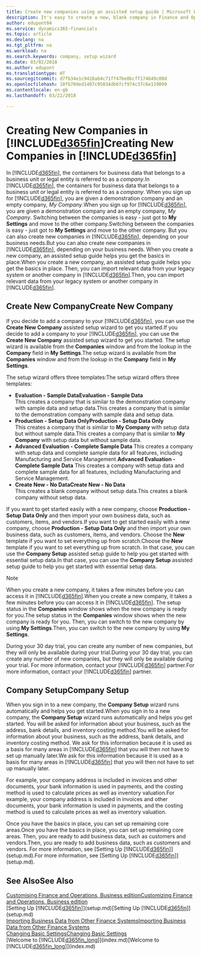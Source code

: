 ```yaml
---
title: Create new companies using an assisted setup guide | Microsoft Docs
description: It's easy to create a new, blank company in Finance and Operations, Business edition. An assisted setup guide helps you through the steps, and you can import your existing business data.
author: edupont04
ms.service: dynamics365-financials
ms.topic: article
ms.devlang: na
ms.tgt_pltfrm: na
ms.workload: na
ms.search.keywords: company, setup wizard
ms.date: 03/02/2018
ms.author: edupont
ms.translationtype: HT
ms.sourcegitcommit: d7fb34e1c9428a64c71ff47be8bcff174649c00d
ms.openlocfilehash: 10fb70ded1407c95034db6fcf974c37c6e119099
ms.contentlocale: en-gb
ms.lasthandoff: 03/22/2018

---
```

# <a name="creating-new-companies-in-included365finincludesd365finmdmd"></a><span data-ttu-id="48c6d-104">Creating New Companies in [!INCLUDE[d365fin](includes/d365fin_md.md)]</span><span class="sxs-lookup"><span data-stu-id="48c6d-104">Creating New Companies in [!INCLUDE[d365fin](includes/d365fin_md.md)]</span></span>
<span data-ttu-id="48c6d-105">In [!INCLUDE[d365fin](includes/d365fin_md.md)], the containers for business data that belongs to a business unit or legal entity is referred to as a *company*.</span><span class="sxs-lookup"><span data-stu-id="48c6d-105">In [!INCLUDE[d365fin](includes/d365fin_md.md)], the containers for business data that belongs to a business unit or legal entity is referred to as a *company*.</span></span> <span data-ttu-id="48c6d-106">When you sign up for [!INCLUDE[d365fin](includes/d365fin_md.md)], you are given a demonstration company and an empty company, *My Company*.</span><span class="sxs-lookup"><span data-stu-id="48c6d-106">When you sign up for [!INCLUDE[d365fin](includes/d365fin_md.md)], you are given a demonstration company and an empty company, *My Company*.</span></span> <span data-ttu-id="48c6d-107">Switching between the companies is easy - just got to **My Settings** and move to the other company.</span><span class="sxs-lookup"><span data-stu-id="48c6d-107">Switching between the companies is easy - just got to **My Settings** and move to the other company.</span></span> <span data-ttu-id="48c6d-108">But you can also create new companies in [!INCLUDE[d365fin](includes/d365fin_md.md)], depending on your business needs.</span><span class="sxs-lookup"><span data-stu-id="48c6d-108">But you can also create new companies in [!INCLUDE[d365fin](includes/d365fin_md.md)], depending on your business needs.</span></span> <span data-ttu-id="48c6d-109">When you create a new company, an assisted setup guide helps you get the basics in place.</span><span class="sxs-lookup"><span data-stu-id="48c6d-109">When you create a new company, an assisted setup guide helps you get the basics in place.</span></span> <span data-ttu-id="48c6d-110">Then, you can import relevant data from your legacy system or another company in [!INCLUDE[d365fin](includes/d365fin_md.md)].</span><span class="sxs-lookup"><span data-stu-id="48c6d-110">Then, you can import relevant data from your legacy system or another company in [!INCLUDE[d365fin](includes/d365fin_md.md)].</span></span>  

## <a name="create-new-company"></a><span data-ttu-id="48c6d-111">Create New Company</span><span class="sxs-lookup"><span data-stu-id="48c6d-111">Create New Company</span></span>
<span data-ttu-id="48c6d-112">If you decide to add a company to your [!INCLUDE[d365fin](includes/d365fin_md.md)], you can use the **Create New Company** assisted setup wizard to get you started.</span><span class="sxs-lookup"><span data-stu-id="48c6d-112">If you decide to add a company to your [!INCLUDE[d365fin](includes/d365fin_md.md)], you can use the **Create New Company** assisted setup wizard to get you started.</span></span> <span data-ttu-id="48c6d-113">The setup wizard is available from the **Companies** window and from the lookup in the **Company** field in **My Settings**.</span><span class="sxs-lookup"><span data-stu-id="48c6d-113">The setup wizard is available from the **Companies** window and from the lookup in the **Company** field in **My Settings**.</span></span>  

<span data-ttu-id="48c6d-114">The setup wizard offers three templates:</span><span class="sxs-lookup"><span data-stu-id="48c6d-114">The setup wizard offers three templates:</span></span>

-   <span data-ttu-id="48c6d-115">**Evaluation - Sample Data**</span><span class="sxs-lookup"><span data-stu-id="48c6d-115">**Evaluation - Sample Data**</span></span>  
    <span data-ttu-id="48c6d-116">This creates a company that is similar to the demonstration company with sample data and setup data.</span><span class="sxs-lookup"><span data-stu-id="48c6d-116">This creates a company that is similar to the demonstration company with sample data and setup data.</span></span>  
-   <span data-ttu-id="48c6d-117">**Production - Setup Data Only**</span><span class="sxs-lookup"><span data-stu-id="48c6d-117">**Production - Setup Data Only**</span></span>  
    <span data-ttu-id="48c6d-118">This creates a company that is similar to **My Company** with setup data but without sample data.</span><span class="sxs-lookup"><span data-stu-id="48c6d-118">This creates a company that is similar to **My Company** with setup data but without sample data.</span></span>
-   <span data-ttu-id="48c6d-119">**Advanced Evaluation - Complete Sample Data** This creates a company with setup data and complete sample data for all features, including Manufacturing and Service Management.</span><span class="sxs-lookup"><span data-stu-id="48c6d-119">**Advanced Evaluation - Complete Sample Data** This creates a company with setup data and complete sample data for all features, including Manufacturing and Service Management.</span></span>
-   <span data-ttu-id="48c6d-120">**Create New - No Data**</span><span class="sxs-lookup"><span data-stu-id="48c6d-120">**Create New - No Data**</span></span>  
    <span data-ttu-id="48c6d-121">This creates a blank company without setup data.</span><span class="sxs-lookup"><span data-stu-id="48c6d-121">This creates a blank company without setup data.</span></span>  

<span data-ttu-id="48c6d-122">If you want to get started easily with a new company, choose **Production - Setup Data Only** and then import your own business data, such as customers, items, and vendors.</span><span class="sxs-lookup"><span data-stu-id="48c6d-122">If you want to get started easily with a new company, choose **Production - Setup Data Only** and then import your own business data, such as customers, items, and vendors.</span></span> <span data-ttu-id="48c6d-123">Choose the **New** template if you want to set everything up from scratch.</span><span class="sxs-lookup"><span data-stu-id="48c6d-123">Choose the **New** template if you want to set everything up from scratch.</span></span> <span data-ttu-id="48c6d-124">In that case, you can use the **Company Setup** assisted setup guide to help you get started with essential setup data.</span><span class="sxs-lookup"><span data-stu-id="48c6d-124">In that case, you can use the **Company Setup** assisted setup guide to help you get started with essential setup data.</span></span>  

> [!NOTE]  
>   <span data-ttu-id="48c6d-125">When you create a new company, it takes a few minutes before you can access it in [!INCLUDE[d365fin](includes/d365fin_md.md)].</span><span class="sxs-lookup"><span data-stu-id="48c6d-125">When you create a new company, it takes a few minutes before you can access it in [!INCLUDE[d365fin](includes/d365fin_md.md)].</span></span> <span data-ttu-id="48c6d-126">The setup status in the **Companies** window shows when the new company is ready for you.</span><span class="sxs-lookup"><span data-stu-id="48c6d-126">The setup status in the **Companies** window shows when the new company is ready for you.</span></span> <span data-ttu-id="48c6d-127">Then, you can switch to the new company by using **My Settings**.</span><span class="sxs-lookup"><span data-stu-id="48c6d-127">Then, you can switch to the new company by using **My Settings**.</span></span>  

<span data-ttu-id="48c6d-128">During your 30 day trial, you can create any number of new companies, but they will only be available during your trial.</span><span class="sxs-lookup"><span data-stu-id="48c6d-128">During your 30 day trial, you can create any number of new companies, but they will only be available during your trial.</span></span> <span data-ttu-id="48c6d-129">For more information, contact your [!INCLUDE[d365fin](includes/d365fin_md.md)] partner.</span><span class="sxs-lookup"><span data-stu-id="48c6d-129">For more information, contact your [!INCLUDE[d365fin](includes/d365fin_md.md)] partner.</span></span>  

## <a name="company-setup"></a><span data-ttu-id="48c6d-130">Company Setup</span><span class="sxs-lookup"><span data-stu-id="48c6d-130">Company Setup</span></span>
<span data-ttu-id="48c6d-131">When you sign in to a new company, the **Company Setup** wizard runs automatically and helps you get started.</span><span class="sxs-lookup"><span data-stu-id="48c6d-131">When you sign in to a new company, the **Company Setup** wizard runs automatically and helps you get started.</span></span> <span data-ttu-id="48c6d-132">You will be asked for information about your business, such as the address, bank details, and inventory costing method.</span><span class="sxs-lookup"><span data-stu-id="48c6d-132">You will be asked for information about your business, such as the address, bank details, and inventory costing method.</span></span> <span data-ttu-id="48c6d-133">We ask for this information because it is used as a basis for many areas in [!INCLUDE[d365fin](includes/d365fin_md.md)] that you will then not have to set up manually later.</span><span class="sxs-lookup"><span data-stu-id="48c6d-133">We ask for this information because it is used as a basis for many areas in [!INCLUDE[d365fin](includes/d365fin_md.md)] that you will then not have to set up manually later.</span></span>  

<span data-ttu-id="48c6d-134">For example, your company address is included in invoices and other documents, your bank information is used in payments, and the costing method is used to calculate prices as well as inventory valuation.</span><span class="sxs-lookup"><span data-stu-id="48c6d-134">For example, your company address is included in invoices and other documents, your bank information is used in payments, and the costing method is used to calculate prices as well as inventory valuation.</span></span>  

<span data-ttu-id="48c6d-135">Once you have the basics in place, you can set up remaining core areas.</span><span class="sxs-lookup"><span data-stu-id="48c6d-135">Once you have the basics in place, you can set up remaining core areas.</span></span> <span data-ttu-id="48c6d-136">Then, you are ready to add business data, such as customers and vendors.</span><span class="sxs-lookup"><span data-stu-id="48c6d-136">Then, you are ready to add business data, such as customers and vendors.</span></span> <span data-ttu-id="48c6d-137">For more information, see [Setting Up [!INCLUDE[d365fin](includes/d365fin_md.md)]](setup.md).</span><span class="sxs-lookup"><span data-stu-id="48c6d-137">For more information, see [Setting Up [!INCLUDE[d365fin](includes/d365fin_md.md)]](setup.md).</span></span>  

## <a name="see-also"></a><span data-ttu-id="48c6d-138">See Also</span><span class="sxs-lookup"><span data-stu-id="48c6d-138">See Also</span></span>
[<span data-ttu-id="48c6d-139">Customising Finance and Operations, Business edition</span><span class="sxs-lookup"><span data-stu-id="48c6d-139">Customizing Finance and Operations, Business edition</span></span>](ui-customizing-overview.md)  
<span data-ttu-id="48c6d-140">[Setting Up [!INCLUDE[d365fin](includes/d365fin_md.md)]](setup.md)</span><span class="sxs-lookup"><span data-stu-id="48c6d-140">[Setting Up [!INCLUDE[d365fin](includes/d365fin_md.md)]](setup.md)</span></span>  
[<span data-ttu-id="48c6d-141">Importing Business Data from Other Finance Systems</span><span class="sxs-lookup"><span data-stu-id="48c6d-141">Importing Business Data from Other Finance Systems</span></span>](upload-data.md)  
[<span data-ttu-id="48c6d-142">Changing Basic Settings</span><span class="sxs-lookup"><span data-stu-id="48c6d-142">Changing Basic Settings</span></span>](ui-change-basic-settings.md)  
<span data-ttu-id="48c6d-143">[Welcome to [!INCLUDE[d365fin_long](includes/d365fin_long_md.md)]](index.md)</span><span class="sxs-lookup"><span data-stu-id="48c6d-143">[Welcome to [!INCLUDE[d365fin_long](includes/d365fin_long_md.md)]](index.md)</span></span>  

